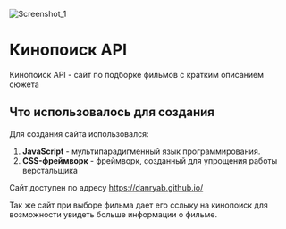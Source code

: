 
![Screenshot_1](https://github.com/danryab/danryab.github.io/assets/134393536/87fa6179-3a1f-4da7-95f9-f835035e5ef9)
# Кинопоиск API
Кинопоиск API - сайт по подборке фильмов с кратким описанием сюжета
## Что использовалось для создания
Для создания сайта использовался:
1. **JavaScript** -  мультипарадигменный язык программирования.
2. **CSS-фреймворк** - фреймворк, созданный для упрощения работы верстальщика

Сайт доступен по адресу https://danryab.github.io/

Так же сайт при выборе фильма дает его сслыку на кинопоиск для возможности увидеть больше информации о фильме.
